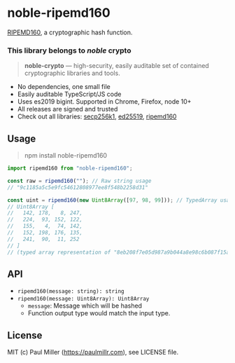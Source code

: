 # noble-ripemd160

[RIPEMD160](https://en.wikipedia.org/wiki/RIPEMD), a cryptographic hash function.

### This library belongs to *noble* crypto

> **noble-crypto** — high-security, easily auditable set of contained cryptographic libraries and tools.

- No dependencies, one small file
- Easily auditable TypeScript/JS code
- Uses es2019 bigint. Supported in Chrome, Firefox, node 10+
- All releases are signed and trusted
- Check out all libraries:
  [secp256k1](https://github.com/paulmillr/noble-secp256k1),
  [ed25519](https://github.com/paulmillr/noble-ed25519),
  [ripemd160](https://github.com/paulmillr/noble-ripemd160)

## Usage

> npm install noble-ripemd160

```js
import ripemd160 from "noble-ripemd160";

const raw = ripemd160(""); // Raw string usage
// "9c1185a5c5e9fc54612808977ee8f548b2258d31"

const uint = ripemd160(new Uint8Array([97, 98, 99])); // TypedArray usage
// Uint8Array [
//   142, 178,   8, 247,
//   224,  93, 152, 122,
//   155,   4,  74, 142,
//   152, 198, 176, 135,
//   241,  90,  11, 252
// ]
// (typed array representation of "8eb208f7e05d987a9b044a8e98c6b087f15a0bfc")

```

## API

- `ripemd160(message: string): string`
- `ripemd160(message: Uint8Array): Uint8Array`
  - `message`: Message which will be hashed
  - Function output type would match the input type.

## License

MIT (c) Paul Miller (https://paulmillr.com), see LICENSE file.
